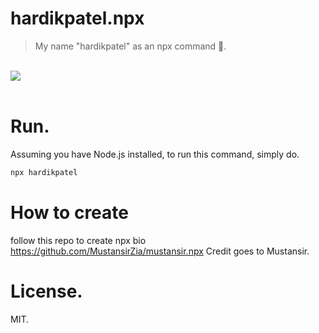 # hardikpatel.npx

> My name "hardikpatel" as an npx command 🚀.

<br />

<img src="https://github.com/hardikgpatel/hardikpatel.npx/assets/cover.png" />

<br />
<br />

# Run.

Assuming you have Node.js installed, to run this command, simply do.

```sh
npx hardikpatel
```

# How to create

follow this repo to create npx bio
https://github.com/MustansirZia/mustansir.npx
Credit goes to Mustansir.

# License.

MIT.
